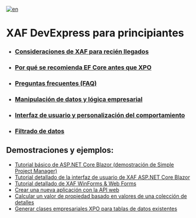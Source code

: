 
[![en](https://img.shields.io/badge/lang-en-red.svg)](https://github.com/jjcolumb/XAF-Docs-Spanish/blob/master/README.en.md)

# XAF DevExpress para principiantes

- ### [Consideraciones de XAF para recién llegados](https://github.com/jjcolumb/XAF-Docs-Spanish/blob/master/newcomers.es.md)
- ### [Por qué se recomienda EF Core antes que XPO](https://github.com/jjcolumb/XAF-Docs-Spanish/blob/master/ef-xpo.es.md)
- ### [Preguntas frecuentes (FAQ)](https://github.com/jjcolumb/XAF-Docs-Spanish/blob/master/faq.es.md)
- ### [Manipulación de datos y lógica empresarial](https://github.com/jjcolumb/XAF-Docs-Spanish/blob/master/datamandl.md)
- ### [Interfaz de usuario y personalización del comportamiento](https://github.com/jjcolumb/XAF-Docs-Spanish/blob/master/useribc.md)
- ### [Filtrado de datos](https://github.com/jjcolumb/XAF-Docs-Spanish/blob/master/dfiltering.md)

## Demostraciones y ejemplos:

- [Tutorial básico de ASP.NET Core Blazor (demostración de Simple Project Manager)](https://github.com/jjcolumb/SimpleProjectManager)
- [Tutorial detallado de la interfaz de usuario de XAF ASP.NET Core Blazor](https://github.com/jjcolumb/In-Depth-XAF-ASP.NET-Core-Blazor-UI-Tutorial)
- [Tutorial detallado de XAF WinForms & Web Forms](https://github.com/jjcolumb/In-Depth-XAF-WinForms-WebForms-Tutorial)
- [Crear una nueva aplicación con la API web](https://github.com/jjcolumb/A-1-Click-Solution-for-CRUD-REST-API-Services)
- [Calcular un valor de propiedad basado en valores de una colección de detalles](https://github.com/jjcolumb/Calculate-a-Property-Value-Based-on-Values-from-a-Detail-Collection)
- [Generar clases empresariales XPO para tablas de datos existentes](https://github.com/jjcolumb/Generate-XPO-Business-Classes-for-Existing-Data-Tables)

